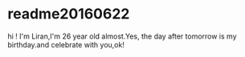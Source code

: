 # readme20160622

hi !
I'm Liran,I'm 26 year old almost.Yes, the day after tomorrow is my birthday.and celebrate with you,ok!
